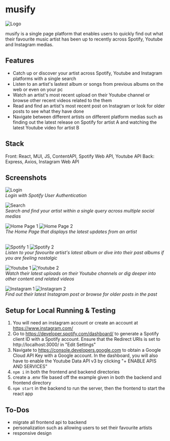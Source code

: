 # musify

![Logo](https://github.com/Lanuvelza/spotify-clone/blob/main/musify/docs/logo.png?raw=true)

musify is a single page platform that enables users to quickly find out what their favourite music artist has been up to recently across Spotify, Youtube and Instagram medias.


## Features

* Catch up or discover your artist across Spotify, Youtube and Instagram platforms with a single search
* Listen to an artist's lastest album or songs from previous albums on the web or even on your pc
* Watch an artist's most recent upload on their Youtube channel or browse other recent videos related to the them
* Read and find an artist's most recent post on Instagram or look for older posts to see what they have done
* Navigate between different artists on different platform medias such as finding out the latest release on Spotify for artist A and watching the latest Youtube video for artist B

## Stack

Front: React, MUI, JS, ContentAPI, Spotify Web API, Youtube API 
Back: Express, Axios, Instagram Web API 

## Screenshots

![Login](https://github.com/Lanuvelza/spotify-clone/blob/main/musify/docs/login.png?raw=true)
\
*Login with Spotify User Authentication*

![Search](https://github.com/Lanuvelza/spotify-clone/blob/main/musify/docs/search.png?raw=true)
\
*Search and find your artist within a single query across multiple social medias*

![Home Page 1](https://github.com/Lanuvelza/spotify-clone/blob/main/musify/docs/home1.png?raw=true)
![Home Page 2](https://github.com/Lanuvelza/spotify-clone/blob/main/musify/docs/home2.png?raw=true)
\
*The Home Page that displays the latest updates from an artist*


\
![Spotify 1](https://github.com/Lanuvelza/spotify-clone/blob/main/musify/docs/spotify1.png?raw=true)
![Spotify 2](https://github.com/Lanuvelza/spotify-clone/blob/main/musify/docs/spotify2.png?raw=true)
\
*Listen to your favourite artist's latest album or dive into their past albums if you are feeling nostalgic*

![Youtube 1](https://github.com/Lanuvelza/spotify-clone/blob/main/musify/docs/youtube1.png?raw=true)
![Youtube 2](https://github.com/Lanuvelza/spotify-clone/blob/main/musify/docs/youtube2.png?raw=true)
\
*Watch their latest uploads on their Youtube channels or dig deeper into other content and related videos*


![Instagram 1](https://github.com/Lanuvelza/spotify-clone/blob/main/musify/docs/instagram1.png?raw=true)
![Instagram 2](https://github.com/Lanuvelza/spotify-clone/blob/main/musify/docs/instagram2.png?raw=true)
\
*Find out their latest Instagram post or browse for older posts in the past*



## Setup for Local Running & Testing

1. You will need an instagram account or create an account at https://www.instagram.com/
2. Go to https://developer.spotify.com/dashboard/ to generate a Spotify client ID with a Spotify account. Ensure that the Redirect URIs is set to http://localhost:3000/ in "Edit Settings" 
3. Navigate to https://console.developers.google.com to obtain a Google Cloud API Key with a Google account. In the dashboard, you will also have to enable the Youtube Data API v3 by clicking "+ ENABLE APIS AND SERVICES"
4. `npm i` in both the frontend and backend directories
5. create a .env file based off the example given in both the backend and frontend directory
6. `npm start` in the backend to run the server, then the frontend to start the react app


## To-Dos 

* migrate all frontend api to backend 
* personalization such as allowing users to set their favourite artists  
* responsive design 

